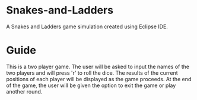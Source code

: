 # Snakes-and-Ladders
A Snakes and Ladders game simulation created using Eclipse IDE.

# Guide
This is a two player game. The user will be asked to input the names of the two players and will press 'r' to roll the dice. The results of the current positions of each player will be displayed as the game proceeds. At the end of the game, the user will be given the option to exit the game or play another round.
